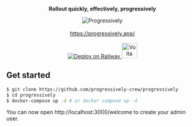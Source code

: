 <div align="center">
 <p><strong>Rollout quickly, effectively, progressively</strong></p>
 <img src="https://user-images.githubusercontent.com/3874873/219444867-11fa1ba3-d4b9-40df-be35-4c4f5f268af9.jpg" alt="Progressively" />
</div>

<br />

<div align="center">
 <a href="https://progressively.app/" target="_blank" rel="noopener noreferrer">https://progressively.app/</a>
</div>
<div align="center">
<br/>
   <a href="https://railway.app/new/template/o-qwn1?referralCode=AwmVVM" target="_blank" rel="noopener noreferrer" height="40px">
      <img src="https://railway.app/button.svg" alt="Deploy on Railway">
   </a>
   <a href="https://volta.net/progressively-crew/progressively">
      <img src="https://user-images.githubusercontent.com/3874873/220923114-c6ddad19-0c19-4b20-a2e4-d3b12e640f85.svg" alt="Volta board" height="40px">
   </a>
</div>

## Get started

```sh
$ git clone https://github.com/progressively-crew/progressively
$ cd progressively
$ docker-compose up -d # or docker compose up -d
```

You can now open http://localhost:3000/welcome to create your admin user.
